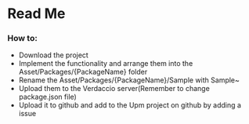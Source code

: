 # Read Me

### How to:
- Download the project
- Implement the functionality and arrange them into the Asset/Packages/{PackageName} folder
- Rename the Asset/Packages/{PackageName}/Sample with Sample~
- Upload them to the Verdaccio server(Remember to change package.json file)
- Upload it to github and add to the Upm project on github by adding a issue
